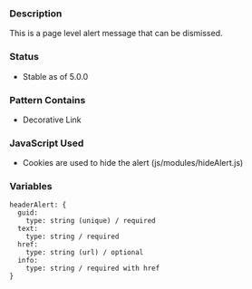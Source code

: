 ### Description
This is a page level alert message that can be dismissed.

### Status
* Stable as of 5.0.0

### Pattern Contains
* Decorative Link

### JavaScript Used
* Cookies are used to hide the alert (js/modules/hideAlert.js)

### Variables
~~~
headerAlert: {
  guid: 
    type: string (unique) / required
  text: 
    type: string / required
  href:
    type: string (url) / optional
  info: 
    type: string / required with href
}
~~~
